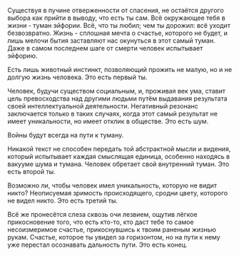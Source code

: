 Существуя в пучине отверженности от спасения, не остаётся другого выбора как прийти в выводу, что есть ты сам. Всё окружающее тебя в жизни - туман эйфории. Всё, что ты любил; чем ты дорожил: всё уходит безвозвратно. Жизнь - сплошная мечта о счастье, которого не будет, и лишь мелочи бытия заставляют нас окунуться в этот самый туман. Даже в самом последнем шаге от смерти человек испытывает эйфорию.

  

Есть лишь животный инстинкт, позволяющий прожить не малую, но и не долгую жизнь человека. Это есть первый ты.

  

Человек, будучи существом социальным, и, проживая век ума, ставит цель превосходства над другими людьми путём выдавания результата своей интеллектуальной деятельности. Негативный резонанс заключается только в таких случаях, когда этот самый результат не имеет уникальности, но имеет отклик в обществе. Это есть шум.

  

Войны будут всегда на пути к туману.

  

Никакой текст не способен передать той абстрактной мысли и видения, который испытывает каждая смыслящая единица, особенно находясь в вакууме шума и тумана. Человек обретает свой внутренний туман. Это есть второй ты.

  

Возможно ли, чтобы человек имел уникальность, которую не видит никто? Неописуемая зримость происходящего, сродни цвету, которого не видел никто. Это есть третий ты.

  

Всё же пронесётся слеза сквозь очи лезвием, ощутив лёгкое прикосновение того, что есть кто-то, кто даст тебе то самое несоизмеримое счастье, прикоснувшись к твоим раненым жизнью рукам. Счастье, которое ты увидел за горизонтом, но на пути к нему уже перестал осознавать дальность пути. Это есть конец.